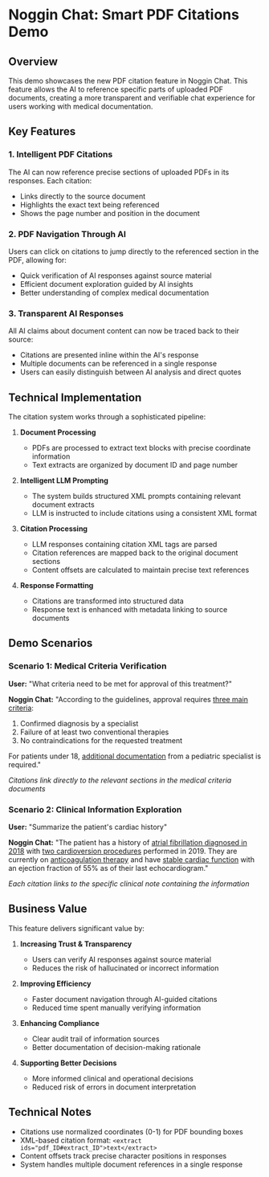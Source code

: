 # Noggin Chat: Smart PDF Citations Demo

## Overview

This demo showcases the new PDF citation feature in Noggin Chat. This feature allows the AI to reference specific parts of uploaded PDF documents, creating a more transparent and verifiable chat experience for users working with medical documentation.

## Key Features

### 1. Intelligent PDF Citations

The AI can now reference precise sections of uploaded PDFs in its responses. Each citation:
- Links directly to the source document
- Highlights the exact text being referenced
- Shows the page number and position in the document

### 2. PDF Navigation Through AI

Users can click on citations to jump directly to the referenced section in the PDF, allowing for:
- Quick verification of AI responses against source material
- Efficient document exploration guided by AI insights
- Better understanding of complex medical documentation

### 3. Transparent AI Responses

All AI claims about document content can now be traced back to their source:
- Citations are presented inline within the AI's response
- Multiple documents can be referenced in a single response
- Users can easily distinguish between AI analysis and direct quotes

## Technical Implementation

The citation system works through a sophisticated pipeline:

1. **Document Processing**
   - PDFs are processed to extract text blocks with precise coordinate information
   - Text extracts are organized by document ID and page number

2. **Intelligent LLM Prompting**
   - The system builds structured XML prompts containing relevant document extracts
   - LLM is instructed to include citations using a consistent XML format

3. **Citation Processing**
   - LLM responses containing citation XML tags are parsed
   - Citation references are mapped back to the original document sections
   - Content offsets are calculated to maintain precise text references

4. **Response Formatting**
   - Citations are transformed into structured data
   - Response text is enhanced with metadata linking to source documents

## Demo Scenarios

### Scenario 1: Medical Criteria Verification

**User:** "What criteria need to be met for approval of this treatment?"

**Noggin Chat:**
"According to the guidelines, approval requires [three main criteria](#citation1):
1. Confirmed diagnosis by a specialist
2. Failure of at least two conventional therapies
3. No contraindications for the requested treatment

For patients under 18, [additional documentation](#citation2) from a pediatric specialist is required."

*Citations link directly to the relevant sections in the medical criteria documents*

### Scenario 2: Clinical Information Exploration

**User:** "Summarize the patient's cardiac history"

**Noggin Chat:**
"The patient has a history of [atrial fibrillation diagnosed in 2018](#citation1) with [two cardioversion procedures](#citation2) performed in 2019. They are currently on [anticoagulation therapy](#citation3) and have [stable cardiac function](#citation4) with an ejection fraction of 55% as of their last echocardiogram."

*Each citation links to the specific clinical note containing the information*

## Business Value

This feature delivers significant value by:

1. **Increasing Trust & Transparency**
   - Users can verify AI responses against source material
   - Reduces the risk of hallucinated or incorrect information

2. **Improving Efficiency**
   - Faster document navigation through AI-guided citations
   - Reduced time spent manually verifying information

3. **Enhancing Compliance**
   - Clear audit trail of information sources
   - Better documentation of decision-making rationale

4. **Supporting Better Decisions**
   - More informed clinical and operational decisions
   - Reduced risk of errors in document interpretation

## Technical Notes

- Citations use normalized coordinates (0-1) for PDF bounding boxes
- XML-based citation format: `<extract ids="pdf_ID#extract_ID">text</extract>`
- Content offsets track precise character positions in responses
- System handles multiple document references in a single response

